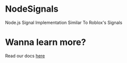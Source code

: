 # NodeSignals
Node.js Signal Implementation Similar To Roblox's Signals

# Wanna learn more?

Read our docs [here](https://jyrezo.github.io/NodeSignals)
